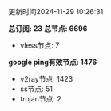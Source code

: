 更新时间2024-11-29 10:26:31

**总订阅: 23**
**总节点: 6696**
- vless节点: 7

**google ping有效节点: 1476**
- v2ray节点: 1423
- ss节点: 51
- trojan节点: 2
